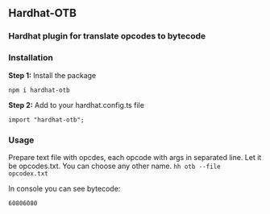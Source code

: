 ## Hardhat-OTB

### Hardhat plugin for translate opcodes to bytecode

### Installation
**Step 1:** Install the package

`npm i hardhat-otb`

**Step 2:**  Add to your hardhat.config.ts file

`import "hardhat-otb";`

### Usage

Prepare text file with opcdes, each opcode with args in separated line. Let it be opcodes.txt. You can choose any other name.
`hh otb --file opcodex.txt`

In console you can see bytecode: 

`60806080`